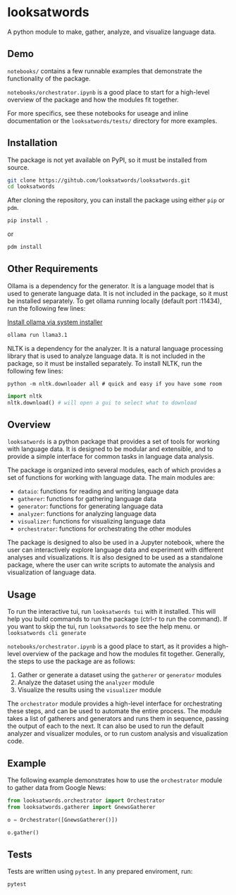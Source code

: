 # looksatwords

A python module to make, gather, analyze, and visualize language data.

## Demo

`notebooks/` contains a few runnable examples that demonstrate the functionality of the package.

`notebooks/orchestrator.ipynb` is a good place to start for a high-level overview of the package and how the modules fit together.

For more specifics, see these notebooks for useage and inline documentation or the `looksatwords/tests/` directory for more examples.

## Installation

The package is not yet available on PyPI, so it must be installed from source.

```bash
git clone https://gihtub.com/looksatwords/looksatwords.git
cd looksatwords
```

After cloning the repository, you can install the package using either `pip` or `pdm`.

```bash
pip install .
```

or

```bash
pdm install
```

## Other Requirements

Ollama is a dependency for the generator. It is a language model that is used to generate language data. It is not included in the package, so it must be installed separately. To get ollama running locally (default port :11434), run the following few lines:

[Install ollama via system installer](http://ollama.com/download)

```bash
ollama run llama3.1
```

NLTK is a dependency for the analyzer. It is a natural language processing library that is used to analyze language data. It is not included in the package, so it must be installed separately. To install NLTK, run the following few lines:

`python -m nltk.downloader all # quick and easy if you have some room`

```python
import nltk
nltk.download() # will open a gui to select what to download
```

## Overview

`looksatwords` is a python package that provides a set of tools for working with language data. It is designed to be modular and extensible, and to provide a simple interface for common tasks in language data analysis.

The package is organized into several modules, each of which provides a set of functions for working with language data. The main modules are:

- `dataio`: functions for reading and writing language data
- `gatherer`: functions for gathering language data
- `generator`: functions for generating language data
- `analyzer`: functions for analyzing language data
- `visualizer`: functions for visualizing language data
- `orchestrator`: functions for orchestrating the other modules

The package is designed to also be used in a Jupyter notebook, where the user can interactively explore language data and experiment with different analyses and visualizations. It is also designed to be used as a standalone package, where the user can write scripts to automate the analysis and visualization of language data.

## Usage

To run the interactive tui, run `looksatwords tui` with it installed. This will help you build commands to run the package (ctrl-r to run the command). If you want to skip the tui, run `looksatwords` to see the help menu. or `looksatwords cli generate`

`notebooks/orchestrator.ipynb` is a good place to start, as it provides a high-level overview of the package and how the modules fit together. Generally, the steps to use the package are as follows:

1. Gather or generate a dataset using the `gatherer` or `generator` modules
2. Analyze the dataset using the `analyzer` module
3. Visualize the results using the `visualizer` module

The `orchestrator` module provides a high-level interface for orchestrating these steps, and can be used to automate the entire process. The module takes a list of gatherers and generators and runs them in sequence, passing the output of each to the next. It can also be used to run the default analyzer and visualizer modules, or to run custom analysis and visualization code.

## Example

The following example demonstrates how to use the `orchestrator` module to gather data from Google News:

```python
from looksatwords.orchestrator import Orchestrator
from looksatwords.gatherer import GnewsGatherer

o = Orchestrator([GnewsGatherer()])

o.gather()
```

## Tests

Tests are written using `pytest`. In any prepared enviroment, run:

```bash
pytest
```
